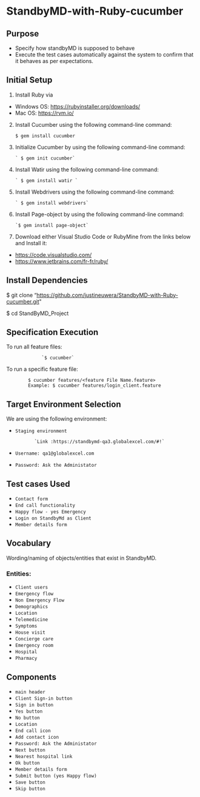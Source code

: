 # StandbyMD-with-Ruby-cucumber

## Purpose

- Specify how standbyMD is supposed to behave
- Execute the test cases automatically  against the system to confirm that it behaves as per expectations.

## Initial Setup

1. Install Ruby via

- Windows OS: https://rubyinstaller.org/downloads/
- Mac OS: https://rvm.io/
2. Install Cucumber using the following command-line command:

      `$ gem install cucumber`
 
3. Initialize Cucumber by using the following command-line command:

       ` $ gem init cucumber`
4. Install Watir using the following command-line command:

       ` $ gem install watir `
5. Install Webdrivers using the following command-line command:

       ` $ gem install webdrivers`
6. Install Page-object by using the following command-line command:

       `$ gem install page-object`
7. Download either Visual Studio Code or RubyMine from the links below
and Install it:
- https://code.visualstudio.com/
- https://www.jetbrains.com/fr-fr/ruby/

## Install Dependencies

$ git clone “https://github.com/justineuwera/StandbyMD-with-Ruby-cucumber.git" 

$ cd StandByMD_Project 

## Specification Execution

To run all feature files:

                 `$ cucumber`  

To run a specific feature file:

            $ cucumber features/<feature File Name.feature> 
            Example: $ cucumber features/login_client.feature

## Target Environment Selection

We are using the following environment:

* `Staging environment`

             `Link :https://standbymd-qa3.globalexcel.com/#!`
* `Username: qa1@globalexcel.com`
* `Password: Ask the Administator `

## Test cases Used

* `Contact form`
* `End call functionality`
* `Happy flow - yes Emergency`
* `Login on StandbyMd as Client`
* `Member details form `

## Vocabulary

Wording/naming of objects/entities that exist in StandbyMD.

### Entities:

* `Client users`
* `Emergency flow`
* `Non Emergency Flow`
* `Demographics`
* `Location `
* `Telemedicine `
* `Symptoms`
* `House visit `
* `Concierge care`
* `Emergency room`
* `Hospital`
* `Pharmacy `
 
## Components

* `main header`
* `Client Sign-in button `
* `Sign in button`
* `Yes button `
* `No button`
* `Location `
* `End call icon`
* `Add contact icon `
* `Password: Ask the Administator `
* `Next button `
* `Nearest hospital link`
* `Ok button `
* `Member details form`
* `Submit button (yes Happy flow) `
* `Save button `
* `Skip button `
